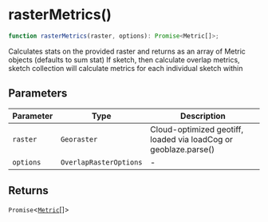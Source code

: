 # rasterMetrics()

```ts
function rasterMetrics(raster, options): Promise<Metric[]>;
```

Calculates stats on the provided raster and returns as an array of Metric objects (defaults to sum stat)
If sketch, then calculate overlap metrics, sketch collection will calculate metrics for each individual sketch within

## Parameters

| Parameter | Type                   | Description                                                     |
| --------- | ---------------------- | --------------------------------------------------------------- |
| `raster`  | `Georaster`            | Cloud-optimized geotiff, loaded via loadCog or geoblaze.parse() |
| `options` | `OverlapRasterOptions` | -                                                               |

## Returns

`Promise`\<[`Metric`](../type-aliases/Metric.md)[]\>
